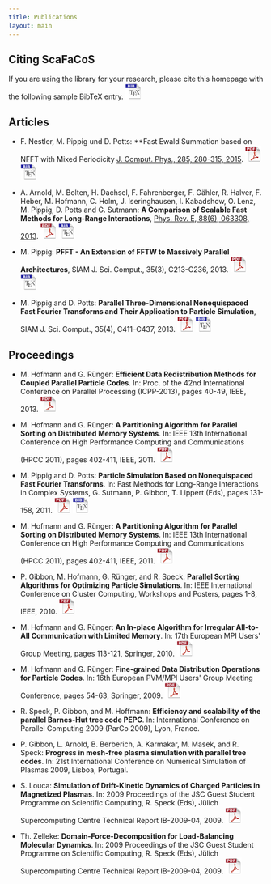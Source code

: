 ```yaml
---
title: Publications
layout: main
---
```


## Citing ScaFaCoS

If you are using the library for your research, please cite this homepage with the following sample BibTeX entry.
[![BibTeX](./files/pic/icon_bibtex_32x32.png "Download BibTeX entry")](./files/bibtex/libfcs.bib)

## Articles

* F. Nestler, M. Pippig und D. Potts:
**Fast Ewald Summation based on NFFT with Mixed Periodicity
[J. Comput. Phys., 285, 280-315, 2015](http://dx.doi.org/10.1016/j.jcp.2014.12.052).
[![PDF](./files/pic/icon_pdf_32x32.png "Download PDF file")](./files/pub/NePiPo13.pdf)
[![BibTeX](./files/pic/icon_bibtex_32x32.png "Download BibTeX entry")](./files/bibtex/NePiPo13.bib)

* A. Arnold, M. Bolten, H. Dachsel, F. Fahrenberger, F. Gähler, R. Halver, F. Heber, M. Hofmann,
C. Holm, J. Iseringhausen, I. Kabadshow, O. Lenz, M. Pippig, D. Potts and G. Sutmann:
**A Comparison of Scalable Fast Methods for Long-Range Interactions**,
[Phys. Rev. E, 88(6), 063308, 2013](http://link.aps.org/doi/10.1103/PhysRevE.88.063308).
[![PDF](./files/pic/icon_pdf_32x32.png "Download PDF file")](./files/pub/ArBoDa13.pdf)
[![BibTeX](./files/pic/icon_bibtex_32x32.png "Download BibTeX entry")](./files/bibtex/ArBoDa13.bib)

* M. Pippig:
**PFFT - An Extension of FFTW to Massively Parallel Architectures**,
SIAM J. Sci. Comput., 35(3), C213-C236, 2013. 
[![PDF](./files/pic/icon_pdf_32x32.png "Download PDF file")](http://www-user.tu-chemnitz.de/~mpip/paper/PFFT_SIAM_88588.pdf)
[![BibTeX](./files/pic/icon_bibtex_32x32.png "Download BibTeX entry")](./files/bibtex/Pi13.bib)

* M. Pippig and D. Potts:
**Parallel Three-Dimensional Nonequispaced Fast Fourier Transforms and Their Application to Particle Simulation**,
SIAM J. Sci. Comput., 35(4), C411–C437, 2013.
[![PDF](./files/pic/icon_pdf_32x32.png "Download PDF file")](http://www-user.tu-chemnitz.de/~potts/paper/PNFFT.pdf)
[![BibTeX](./files/pic/icon_bibtex_32x32.png "Download BibTeX entry")](./files/bibtex/PiPo13.bib)


## Proceedings

* M. Hofmann and G. Rünger:
**Efficient Data Redistribution Methods for Coupled Parallel Particle Codes**.
In: Proc. of the 42nd International Conference on Parallel Processing (ICPP-2013), pages 40-49, IEEE, 2013.
[![PDF](./files/pic/icon_pdf_32x32.png "Download PDF file")](http://www.tu-chemnitz.de/informatik/PI/forschung/publikationen/download/HR_icpp13.pdf)

* M. Hofmann and G. Rünger:
**A Partitioning Algorithm for Parallel Sorting on Distributed Memory Systems**.
In: IEEE 13th International Conference on High Performance Computing and Communications (HPCC 2011), pages 402-411, IEEE, 2011.
[![PDF](./files/pic/icon_pdf_32x32.png "Download PDF file")](http://www.tu-chemnitz.de/informatik/PI/forschung/publikationen/download/HR_hpcc11.pdf)

* M. Pippig and D. Potts:
**Particle Simulation Based on Nonequispaced Fast Fourier Transforms**.
In: Fast Methods for Long-Range Interactions in Complex Systems, G. Sutmann, P. Gibbon, T. Lippert (Eds), pages 131-158, 2011.
[![PDF](./files/pic/icon_pdf_32x32.png "Download PDF file")](http://www-user.tu-chemnitz.de/~potts/paper/particleNFFT.pdf)
[![BibTeX](./files/pic/icon_bibtex_32x32.png "Download BibTeX entry")](./files/bibtex/PiPo10.bib)

* M. Hofmann and G. Rünger:
**A Partitioning Algorithm for Parallel Sorting on Distributed Memory Systems**.
In: IEEE 13th International Conference on High Performance Computing and Communications (HPCC 2011), pages 402-411, IEEE, 2011.
[![PDF](./files/pic/icon_pdf_32x32.png "Download PDF file")](http://www.tu-chemnitz.de/informatik/PI/forschung/publikationen/download/HR_hpcc11.pdf)

* P. Gibbon, M. Hofmann, G. Rünger, and R. Speck:
**Parallel Sorting Algorithms for Optimizing Particle Simulations**.
In: IEEE International Conference on Cluster Computing, Workshops and Posters, pages 1-8, IEEE, 2010.
[![PDF](./files/pic/icon_pdf_32x32.png "Download PDF file")](http://www.tu-chemnitz.de/informatik/PI/forschung/publikationen/download/HRGS_hpcce10.pdf)

* M. Hofmann and G. Rünger:
**An In-place Algorithm for Irregular All-to-All Communication with Limited Memory**.
In: 17th European MPI Users' Group Meeting, pages 113-121, Springer, 2010. 
[![PDF](./files/pic/icon_pdf_32x32.png "Download PDF file")](http://www.tu-chemnitz.de/informatik/PI/forschung/publikationen/download/HR_europvmmpi10.pdf)

* M. Hofmann and G. Rünger:
**Fine-grained Data Distribution Operations for Particle Codes**.
In: 16th European PVM/MPI Users' Group Meeting Conference, pages 54-63, Springer, 2009.
[![PDF](./files/pic/icon_pdf_32x32.png "Download PDF file")](http://www.tu-chemnitz.de/informatik/PI/forschung/publikationen/download/HR_europvmmpi09.pdf)

* R. Speck, P. Gibbon, and M. Hoffmann:
**Efficiency and scalability of the parallel Barnes-Hut tree code PEPC**.
In: International Conference on Parallel Computing 2009 (ParCo 2009), Lyon, France.

* P. Gibbon, L. Arnold, B. Berberich, A. Karmakar, M. Masek, and R. Speck:
**Progress in mesh-free plasma simulation with parallel tree codes**.
In: 21st International Conference on Numerical Simulation of Plasmas 2009, Lisboa, Portugal.

* S. Louca:
**Simulation of Drift-Kinetic Dynamics of Charged Particles in Magnetized Plasmas**.
In: 2009 Proceedings of the JSC Guest Student Programme on Scientific Computing, R. Speck (Eds), Jülich Supercomputing Centre Technical Report IB-2009-04, 2009.
[![PDF](./files/pic/icon_pdf_32x32.png "Download PDF file")](http://www.fz-juelich.de/ias/jsc/EN/Career/Gueststudentprogramme/Previous_years/2009/proceedings.pdf?__blob=publicationFile)

* Th. Zelleke:
**Domain-Force-Decomposition for Load-Balancing Molecular Dynamics**.
In: 2009 Proceedings of the JSC Guest Student Programme on Scientific Computing, R. Speck (Eds), Jülich Supercomputing Centre Technical Report IB-2009-04, 2009.
[![PDF](./files/pic/icon_pdf_32x32.png "Download PDF file")](http://www.fz-juelich.de/ias/jsc/EN/Career/Gueststudentprogramme/Previous_years/2009/proceedings.pdf?__blob=publicationFile)
